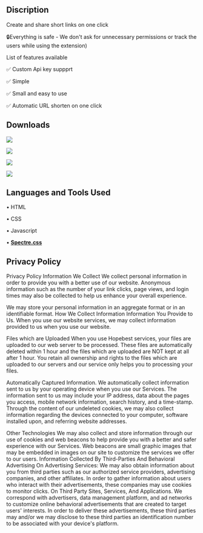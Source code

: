## Discription

 Create and share short links on one click  
 
🔒Everything is safe - We don't ask for unnecessary permissions or track the users while using the extension)  

List of features available  

✅  Custom Api key suppprt 

✅  Simple  

✅  Small and easy to use  

✅  Automatic URL shorten on one click


## Downloads

[![](https://raw.githubusercontent.com/vinyashegde/shorto_url_shorter/main/Readme/Get%20It%20(6).png)](https://chrome.google.com/webstore/detail/shorto-url-shorter/ggjlafhmjnmepkkihggbbgiignajkjcl?hl=en-GB&authuser=0)

[![](https://raw.githubusercontent.com/vinyashegde/shorto_url_shorter/main/Readme/Get%20It%20(2).png)](https://microsoftedge.microsoft.com/addons/detail/shorto-url-shorter/fblkkccdkgkcmjpbpldapdfelpflpkgp)

[![](https://raw.githubusercontent.com/vinyashegde/shorto_url_shorter/main/Readme/Get%20It%20(3).png)](https://addons.mozilla.org/en-US/firefox/addon/vinyas-hegde)

[![](https://raw.githubusercontent.com/vinyashegde/shorto_url_shorter/main/Readme/Get%20It%20(4).png)](https://addons.opera.com/en/extensions/details/shorto-url-shorter)


## Languages and Tools Used

• HTML

• CSS

• Javascript

• [**Spectre.css**](https://picturepan2.github.io/spectre)


## Privacy Policy

Privacy Policy Information We Collect We collect personal information in order to provide you with a better use of our website. Anonymous information such as the number of your link clicks, page views, and login times may also be collected to help us enhance your overall experience. 

We may store your personal information in an aggregate format or in an identifiable format. How We Collect Information Information You Provide to Us. When you use our website services, we may collect information provided to us when you use our website. 

Files which are Uploaded When you use Hopebest services, your files are uploaded to our web server to be processed. These files are automatically deleted within 1 hour and the files which are uploaded are NOT kept at all after 1 hour. You retain all ownership and rights to the files which are uploaded to our servers and our service only helps you to processing your files. 

Automatically Captured Information. We automatically collect information sent to us by your operating device when you use our Services. The information sent to us may include your IP address, data about the pages you access, mobile network information, search history, and a time-stamp. 
Through the content of our undeleted cookies, we may also collect information regarding the devices connected to your computer, software installed upon, and referring website addresses. 

Other Technologies We may also collect and store information through our use of cookies and web beacons to help provide you with a better and safer experience with our Services. Web beacons are small graphic images that may be embedded in images on our site to customize the services we offer to our users. 
Information Collected By Third-Parties And Behavioral Advertising On Advertising Services: We may also obtain information about you from third parties such as our authorized service providers, advertising companies, and other affiliates. In order to gather information about users who interact with their advertisements, these companies may use cookies to monitor clicks. On Third Party Sites, Services, And Applications. We correspond with advertisers, data management platform, and ad networks to customize online behavioral advertisements that are created to target users' interests. In order to deliver these advertisements, these third parties may and/or we may disclose to these third parties an identification number to be associated with your device's platform.
